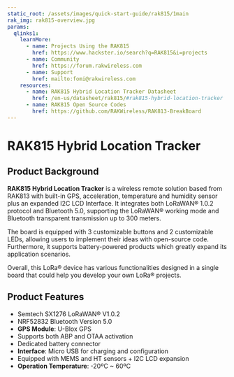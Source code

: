 ```yaml
---
static_root: /assets/images/quick-start-guide/rak815/1main
rak_img: rak815-overview.jpg
params:
  qlinks1:
    learnMore:
      - name: Projects Using the RAK815
        href: https://www.hackster.io/search?q=RAK815&i=projects
      - name: Community
        href: https://forum.rakwireless.com
      - name: Support
        href: mailto:fomi@rakwireless.com
    resources:
      - name: RAK815 Hybrid Location Tracker Datasheet
        href: /en-us/datasheet/rak815/#rak815-hybrid-location-tracker
      - name: RAK815 Open Source Codes
        href: https://github.com/RAKWireless/RAK813-BreakBoard
---
```


# RAK815 Hybrid Location Tracker

<rk-img
  :src="`${$frontmatter.static_root}/rak815-overview.jpg`"
  width="75%"
  figure-number="1"
  caption="RAK815 Hybrid Location Tracker"
/>

## Product Background

**RAK815 Hybrid Location Tracker** is a wireless remote solution based from RAK813 with built-in GPS, acceleration, temperature and humidity sensor plus an expanded I2C LCD Interface. It integrates both LoRaWAN® 1.0.2 protocol and Bluetooth 5.0, supporting the LoRaWAN® working mode and Bluetooth transparent transmission up to 300 meters.

The board is equipped with 3 customizable buttons and 2 customizable LEDs, allowing users to implement their ideas with open-source code. Furthermore, it supports battery-powered products which greatly expand its application scenarios.

Overall, this LoRa® device has various functionalities designed in a single board that could help you develop your own LoRa® projects.

<rk-btn
  src="quick-start-guide.html"
  label="Setup your RAK815 Hybrid Location Tracker"
/>

<rk-quick-links :params="$page.frontmatter.params.qlinks1" />

## Product Features

- Semtech SX1276 LoRaWAN® V1.0.2
- NRF52832 Bluetooth Version 5.0
- **GPS Module**: U-Blox GPS
- Supports both ABP and OTAA activation
- Dedicated battery connector
- **Interface**: Micro USB for charging and configuration
- Equipped with MEMS and HT sensors + I2C LCD expansion
- **Operation Temperature**: -20ºC ~ 60ºC
